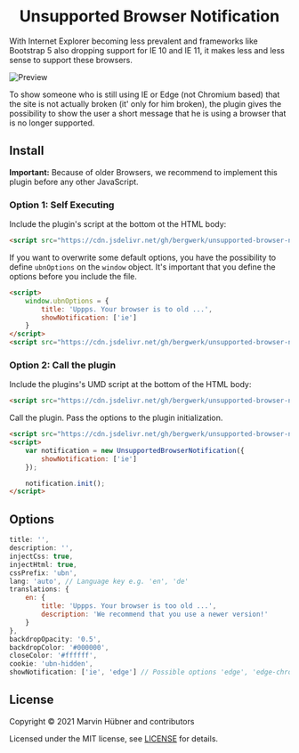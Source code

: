 <div align="center">
<h1>Unsupported Browser Notification</h1>
</div>

With Internet Explorer becoming less prevalent and frameworks like Bootstrap 5 also dropping support for IE 10 and IE 11, it makes less and less sense to support these browsers.

![Preview](https://repository-images.githubusercontent.com/332002700/cdca1480-5cde-11eb-97fe-bc23db006b7e)

To show someone who is still using IE or Edge (not Chromium based) that the site is not actually broken (it' only for him broken), the plugin gives the possibility to show the user a short message that he is using a browser that is no longer supported.

## Install

**Important:** Because of older Browsers, we recommend to implement this plugin before any other JavaScript.

### Option 1: Self Executing

Include the plugin's script at the bottom ot the HTML body: 

```html
<script src="https://cdn.jsdelivr.net/gh/bergwerk/unsupported-browser-notification@1.0.0-alpha.0/dist/notification.js"></script>
```

If you want to overwrite some default options, you have the possibility to define `ubnOptions` on the `window` object.
It's important that you define the options before you include the file.

```html
<script>
    window.ubnOptions = {
        title: 'Uppps. Your browser is to old ...',
        showNotification: ['ie']
    }
</script>
<script src="https://cdn.jsdelivr.net/gh/bergwerk/unsupported-browser-notification@1.0.0-alpha.0/dist/notification.js"></script>
```

### Option 2: Call the plugin

Include the plugins's UMD script at the bottom of the HTML body:
```html
<script src="https://cdn.jsdelivr.net/gh/bergwerk/unsupported-browser-notification@1.0.0-alpha.0/dist/notification.umd.js"></script>
```

Call the plugin. Pass the options to the plugin initialization.
```html
<script src="https://cdn.jsdelivr.net/gh/bergwerk/unsupported-browser-notification@1.0.0-alpha.0/dist/notification.umd.js"></script>
<script>
    var notification = new UnsupportedBrowserNotification({
        showNotification: ['ie']
    });

    notification.init();
</script>
```

## Options

```js
title: '',
description: '',
injectCss: true,
injectHtml: true,
cssPrefix: 'ubn',
lang: 'auto', // Language key e.g. 'en', 'de'
translations: {
    en: {
        title: 'Uppps. Your browser is too old ...',
        description: 'We recommend that you use a newer version!'
    }
},
backdropOpacity: '0.5',
backdropColor: '#000000',
closeColor: '#ffffff',
cookie: 'ubn-hidden',
showNotification: ['ie', 'edge'] // Possible options 'edge', 'edge-chromium', 'opera', 'chrome', 'ie', 'firefox', 'safari'
```

## License

Copyright © 2021 Marvin Hübner and contributors

Licensed under the MIT license, see [LICENSE](LICENSE) for details.
